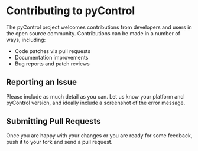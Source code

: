 # Contributing to pyControl

The pyControl project welcomes contributions from developers and
users in the open source community. Contributions can be made in a number of ways, including:

- Code patches via pull requests
- Documentation improvements
- Bug reports and patch reviews

## Reporting an Issue

Please include as much detail as you can. Let us know your platform and pyControl version, and ideally include a screenshot of the error message.

## Submitting Pull Requests

Once you are happy with your changes or you are ready for some feedback, push it to your fork and send a pull request.

